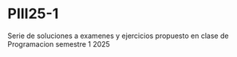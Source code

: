 # PIII25-1
Serie de soluciones a examenes y ejercicios propuesto en clase de Programacion semestre 1 2025
